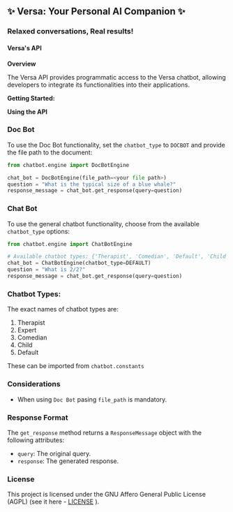 ## ✨ Versa: Your Personal AI Companion ✨

### Relaxed conversations, Real results!

#### Versa's API

**Overview**

The Versa API provides programmatic access to the Versa chatbot, allowing developers to integrate its functionalities into their applications.

**Getting Started:**

**Using the API**

### Doc Bot

To use the Doc Bot functionality, set the `chatbot_type` to `DOCBOT` and provide the file path to the document:

```python
from chatbot.engine import DocBotEngine

chat_bot = DocBotEngine(file_path=<your file path>)
question = "What is the typical size of a blue whale?"
response_message = chat_bot.get_response(query=question)
```

### Chat Bot

To use the general chatbot functionality, choose from the available `chatbot_type` options:

```python
from chatbot.engine import ChatBotEngine

# Available chatbot types: {'Therapist', 'Comedian', 'Default', 'Child', 'Expert'}
chat_bot = ChatBotEngine(chatbot_type=DEFAULT)
question = "What is 2/2?"
response_message = chat_bot.get_response(query=question)
```

### Chatbot Types:
The exact names of chatbot types are:
1. Therapist
2. Expert
3. Comedian
4. Child
5. Default

These can be imported from `chatbot.constants`

### Considerations

 - When using `Doc Bot` pasing `file_path` is mandatory.

### Response Format

The `get_response` method returns a `ResponseMessage` object with the following attributes:

* `query`: The original query.
* `response`: The generated response.


### License
This project is licensed under the GNU Affero General Public License (AGPL) (see it here - [LICENSE](../LICENSE) ).
